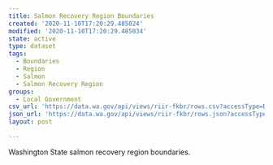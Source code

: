```yaml
---
title: Salmon Recovery Region Boundaries
created: '2020-11-10T17:20:29.485024'
modified: '2020-11-10T17:20:29.485034'
state: active
type: dataset
tags:
  - Boundaries
  - Region
  - Salmon
  - Salmon Recovery Region
groups:
  - Local Government
csv_url: 'https://data.wa.gov/api/views/riir-fkbr/rows.csv?accessType=DOWNLOAD'
json_url: 'https://data.wa.gov/api/views/riir-fkbr/rows.json?accessType=DOWNLOAD'
layout: post

---
```

Washington State salmon recovery region boundaries.
